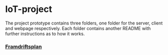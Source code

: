 # IoT-project

The project prototype contains three folders, one folder for the server, client and webpage respectively. Each folder contains another README with further instructions as to how it works. 

### [Framdriftsplan](https://studntnu-my.sharepoint.com/:x:/g/personal/espehols_ntnu_no/EZkH91kMAnFKuM6n834KtRgB6Gf74oBEoM3zyVilcK4F4A?e=xA4Idb)
